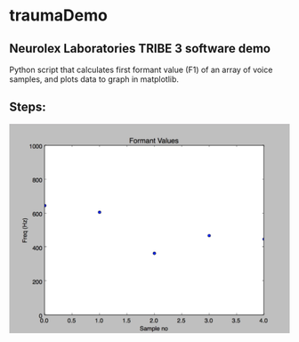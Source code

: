 # traumaDemo
## Neurolex Laboratories TRIBE 3 software demo 
Python script that calculates first formant value (F1) of an array of voice samples, and plots data to graph in matplotlib. 

## Steps:


![alt text](https://github.com/imABEING/traumaDemo/blob/master/First%20Formant%20Values.png "Plot")
